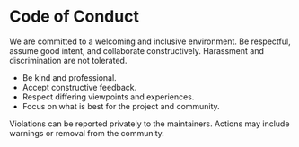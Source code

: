 # Code of Conduct

We are committed to a welcoming and inclusive environment. Be respectful, assume good intent, and collaborate constructively. Harassment and discrimination are not tolerated.

- Be kind and professional.
- Accept constructive feedback.
- Respect differing viewpoints and experiences.
- Focus on what is best for the project and community.

Violations can be reported privately to the maintainers. Actions may include warnings or removal from the community.